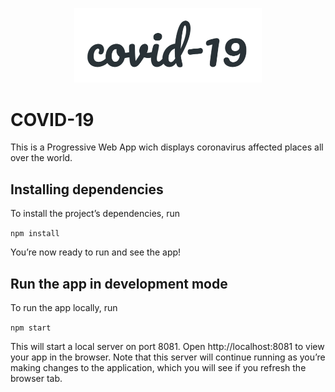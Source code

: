 <p align="center">
  <img width="300" src="./images/logo.png">
</p>

# COVID-19

This is a Progressive Web App wich displays coronavirus affected places all over the world.

## Installing dependencies

To install the project’s dependencies, run

`npm install`

You’re now ready to run and see the app!

## Run the app in development mode

To run the app locally, run

`npm start`

This will start a local server on port 8081. Open http://localhost:8081 to view your app in the browser. Note that this server will continue running as you’re making changes to the application, which you will see if you refresh the browser tab.
